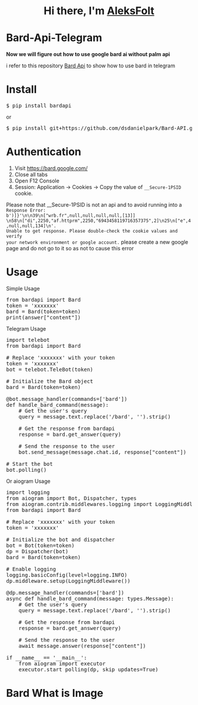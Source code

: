 <h1 align="center">Hi there, I'm <a href="https://github.com/aleksfolt" target="_blank">AleksFolt</a> 


# Bard-Api-Telegram

**Now we will figure out how to use google bard ai without palm api**

i refer to this repository [Bard Api](https://github.com/dsdanielpark/Bard-API) to show how to use bard in telegram

# Install

<pre>$ pip install bardapi</pre> or <pre>$ pip install git+https://github.com/dsdanielpark/Bard-API.git</pre>

# Authentication

1. Visit https://bard.google.com/
2. Close all tabs
3. Open F12 Console
4. Session: Application → Cookies → Copy the value of <code>__Secure-1PSID</code> cookie.

Please note that __Secure-1PSID is not an api and to avoid running into a 
<code>Response Error: b')]}\'\n\n39\n["wrb.fr",null,null,null,null,[13]] \n58\n["di",2250,"af.httprm",2250,"6943458119716357375",2]\n25\n["e",4,null,null,134]\n'. Unable to get response. Please double-check the cookie values ​​and verify your network environment or google account.</code>
please create a new google page and do not go to it so as not to cause this error


# Usage

Simple Usage

<pre>from bardapi import Bard
token = 'xxxxxxx'
bard = Bard(token=token)
print(answer["content"])</pre>

Telegram Usage

<pre>
import telebot
from bardapi import Bard

# Replace 'xxxxxxx' with your token
token = 'xxxxxxx'
bot = telebot.TeleBot(token)

# Initialize the Bard object
bard = Bard(token=token)

@bot.message_handler(commands=['bard'])
def handle_bard_command(message):
    # Get the user's query
    query = message.text.replace('/bard', '').strip()
    
    # Get the response from bardapi
    response = bard.get_answer(query)
    
    # Send the response to the user
    bot.send_message(message.chat.id, response["content"])

# Start the bot
bot.polling()</pre>

Or aiogram Usage

<pre>
import logging
from aiogram import Bot, Dispatcher, types
from aiogram.contrib.middlewares.logging import LoggingMiddleware
from bardapi import Bard

# Replace 'xxxxxxx' with your token
token = 'xxxxxxx'

# Initialize the bot and dispatcher
bot = Bot(token=token)
dp = Dispatcher(bot)
bard = Bard(token=token)

# Enable logging
logging.basicConfig(level=logging.INFO)
dp.middleware.setup(LoggingMiddleware())

@dp.message_handler(commands=['bard'])
async def handle_bard_command(message: types.Message):
    # Get the user's query
    query = message.text.replace('/bard', '').strip()
    
    # Get the response from bardapi
    response = bard.get_answer(query)
    
    # Send the response to the user
    await message.answer(response["content"])

if __name__ == '__main__':
    from aiogram import executor
    executor.start_polling(dp, skip_updates=True)</pre>


# Bard What is Image

